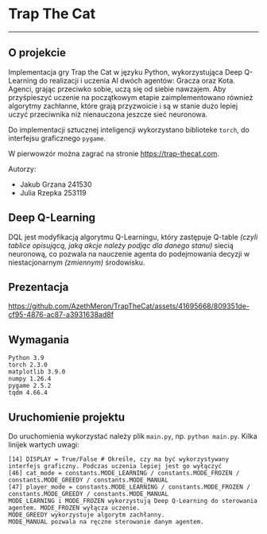 # Trap The Cat
---

## O projekcie

Implementacja gry Trap the Cat w języku Python, wykorzystująca Deep Q-Learning do realizacji i uczenia AI dwóch agentów: Gracza oraz Kota. Agenci, grając przeciwko sobie, uczą się od siebie nawzajem. Aby przyśpieszyć uczenie na początkowym etapie zaimplementowano również algorytmy zachłanne, które grają przyzwoicie i są w stanie dużo lepiej uczyć przeciwnika niż nienauczona jeszcze sieć neuronowa.

Do implementacji sztucznej inteligencji wykorzystano biblioteke ```torch```, do interfejsu graficznego ```pygame```.

W pierwowzór można zagrać na stronie https://trap-thecat.com.

Autorzy:
* Jakub Grzana 241530
* Julia Rzepka 253119

## Deep Q-Learning

DQL jest modyfikacją algorytmu Q-Learningu, który zastępuje Q-table <i>(czyli tablice opisującą, jaką akcje należy podjąc dla danego stanu)</i> siecią neuronową, co pozwala na nauczenie agenta do podejmowania decyzji w niestacjonarnym <i>(zmiennym)</i> środowisku.

## Prezentacja
https://github.com/AzethMeron/TrapTheCat/assets/41695668/809351de-cf95-4876-ac87-a3931638ad8f

## Wymagania
```
Python 3.9
torch 2.3.0
matplotlib 3.9.0
numpy 1.26.4
pygame 2.5.2
tqdm 4.66.4
```

## Uruchomienie projektu

Do uruchomienia wykorzystać należy plik ```main.py```, np. ```python main.py```. Kilka linijek wartych uwagi:
```
[14] DISPLAY = True/False # Określe, czy ma być wykorzystywany interfejs graficzny. Podczas uczenia lepiej jest go wyłączyć
[46] cat_mode = constants.MODE_LEARNING / constants.MODE_FROZEN / constants.MODE_GREEDY / constants.MODE_MANUAL
[47] player_mode = constants.MODE_LEARNING / constants.MODE_FROZEN / constants.MODE_GREEDY / constants.MODE_MANUAL
MODE_LEARNING i MODE_FROZEN wykorzystują Deep Q-Learning do sterowania agentem. MODE_FROZEN wyłącza uczenie.
MODE_GREEDY wykorzystuje algorytm zachłanny.
MODE_MANUAL pozwala na ręczne sterowanie danym agentem.
```
